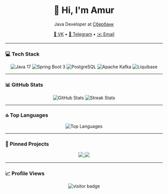 <div align="center">
  <a href="https://vk.com/idamur00" target="_blank">
  </a>
  <h1>👋 Hi, I'm Amur</h1>
  <p> Java Developer at <a href="https://www.sberbank.ru" target="_blank">Сбербанк</a></p>
  <p>
    <a href="https://vk.com/idamur00">🔗 VK</a> •
    <a href="https://t.me/Amur312">💬 Telegram</a> •
    <a href="mailto:dzarasovamur@gmail.com">✉️ Email</a>
  </p>
</div>

---

### 💻 Tech Stack
<p align="center">
  <img src="https://img.shields.io/badge/Java-17-blue?logo=java" alt="Java 17" />
  <img src="https://img.shields.io/badge/Spring%20Boot-3.0-green?logo=springboot" alt="Spring Boot 3" />
  <img src="https://img.shields.io/badge/PostgreSQL-13-blue?logo=postgresql" alt="PostgreSQL" />
  <img src="https://img.shields.io/badge/Kafka-2.13-orange?logo=apachekafka" alt="Apache Kafka" />
  <img src="https://img.shields.io/badge/Liquibase-4.0-lightgrey?logo=liquibase" alt="Liquibase" />
</p>

---

### 📊 GitHub Stats
<div align="center">
  <img src="https://github-readme-stats.vercel.app/api?username=Amur312&theme=dark&show_icons=true&hide_border=true" 
       alt="GitHub Stats" />
  <img src="https://github-readme-streak-stats.herokuapp.com/?user=Amur312&theme=dark&hide_border=true" 
       alt="Streak Stats" />
</div>

---

### 🔝 Top Languages
<div align="center">
  <img src="https://github-readme-stats.vercel.app/api/top-langs?username=Amur312&layout=compact&theme=dark&hide_border=true" 
       alt="Top Languages" />
</div>

---

### 📌 Pinned Projects
<div align="center">
  <a href="https://github.com/Amur312/your-project-1">
    <img src="https://github-readme-stats.vercel.app/api/pin/?username=Amur312&repo=your-project-1&theme=dark" />
  </a>
  <a href="https://github.com/Amur312/your-project-2">
    <img src="https://github-readme-stats.vercel.app/api/pin/?username=Amur312&repo=your-project-2&theme=dark" />
  </a>
</div>

---

### 📈 Profile Views
<div align="center">
  <img src="https://visitor-badge.laobi.icu/badge?page_id=Amur312.Amur312&theme=dark" 
       alt="visitor badge" />
</div>
